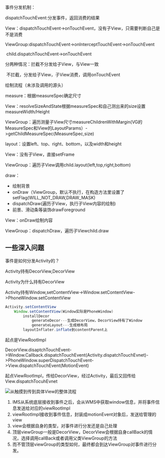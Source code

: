 事件分发机制：

dispatchTouchEvent:分发事件，返回消费的结果

View：dispatchTouchEvent->onTouchEvent，没有子View，只需要判断自己是不是消费

ViewGroup:dispatchTouchEvent->onInterceptTouchEvent->onTouchEvent

​															child.dispatchTouchEvent->onTouchEvent

分两种情况：拦截不分发给子View，与View一致

​						不拦截，分发给子View，子View消费，调用onTouchEvent

绘制流程（未涉及调用的源头）

measure：根据measureSpec确定尺寸

View：resolveSizeAndState根据measureSpec和自己测出来的size设置measureWidth/Height

ViewGroup：遍历测量子View尺寸measureChildrenWithMargin(VG的MeasureSpec和View的LayoutParams）->getChildMeasureSpec(MeasureSpec,size)

layout：设置left、top、right、bottom，以及width和height

View：没有子View，直接setFrame

ViewGroup：遍历子View调用child.layout(left,top,right,bottom)

draw：

- 绘制背景
- onDraw（ViewGroup，默认不执行，在构造方法里设置了setFlag(WILL_NOT_DRAW,DRAW_MASK)
- dispatchDraw(遍历子View，执行子View内容的绘制)
- 前景、滑动条等装饰drawForeground

View：onDraw绘制内容

ViewGroup：dispatchDraw，遍历子Viewchild.draw

## 一些深入问题

事件是如何分发Activity的？

Activity持有DecorView,DecorView

Activity为什么持有DecorView

Activity持有Window,setContentView->Window.setContentView->PhoneWindow.setContentView

```java
Activity.setContentView
    Window.setContentView(Window实际是PhoneWindow)
    	installDecor
    		generateDecor---生成DecorView，DecorView持有了Window
    		generateLayout---生成根布局
    	layoutInflater.inflate到contentParent上
```



起点是ViewRootImpl

DecorView.disaptchTouchEvent->Window.Callback.dispatchTouchEvent(Activity.dispatchTouchEvnet)->PhoneWindow.superDispatchTouchEvent->View.dispatchTouchEvent(MotionEvent)

起点ViewRootImpl，传给DecorView，经过Activity，最后又回传给View.dispatchTocuhEvnet

![从触摸到传到具体View的整体流程](https://i.loli.net/2021/01/19/MnhFcAOg32rUJuN.png)

1. IMS从系统底层接收到事件之后，会从WMS中获取window信息，并将事件信息发送给对应的viewRootImpl
2. viewRootImpl接收到事件信息，封装成motionEvent对象后，发送给管理的view
3. view会根据自身的类型，对事件进行分发还是自己处理
4. 顶层viewGroup一般是DecorView，DecorView会根据自身callBack的情况，选择调用callBack或者调用父类ViewGroup的方法
5. 而不管顶层viewGroup的类型如何，最终都会到达ViewGroup对事件进行分发。